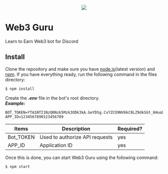 <div align="center">
  <figure>
    <img src="https://imagizer.imageshack.com/img922/3427/UUHaMT.png" style="max-width:30%"><br/>
  </figure>
</div>

# Web3 Guru
Learn to Earn Web3 bot for Discord

## Install 

Clone the repository and make sure you have [node.js](https://nodejs.org/en/)(latest version) and [npm](https://www.npmjs.com/). If you have everything ready, run the following command in the files directory:
```
$ npm install
```

Create the ***.env*** file in the bot's root directory.</br>
***Example:***
```
BOT_TOKEN=YTA1NTI1NzQ0Nzk5Mzk3ODk3kA.GeYDSg.CxYZCO9NV6kC0LZ9dkSGt_6HuoDZ_QC8k6IEnG
APP_ID=1234567890123456789
```

| Items          | Description                        | Required?    |
| -------------- | ---------------------------------- | ------------ |
| Bot_TOKEN      | Used to authorize API requests     |    yes       |
| APP_ID         | Application ID                     |    yes       |

Once this is done, you can start Web3 Guru using the following command:
```
$ npm start
```
